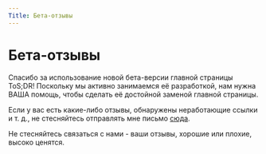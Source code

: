 ```yaml
---
Title: Бета-отзывы
---
```


# Бета-отзывы

Спасибо за использование новой бета-версии главной страницы ToS;DR! Поскольку мы активно занимаемся её разработкой, нам нужна ВАША помощь, чтобы сделать её достойной заменой главной страницы.

Если у вас есть какие-либо отзывы, обнаружены неработающие ссылки и т. д., не стесняйтесь отправлять мне письмо [сюда](mailto:erik.hering@tosdr.org).

Не стесняйтесь связаться с нами - ваши отзывы, хорошие или плохие, высоко ценятся.
